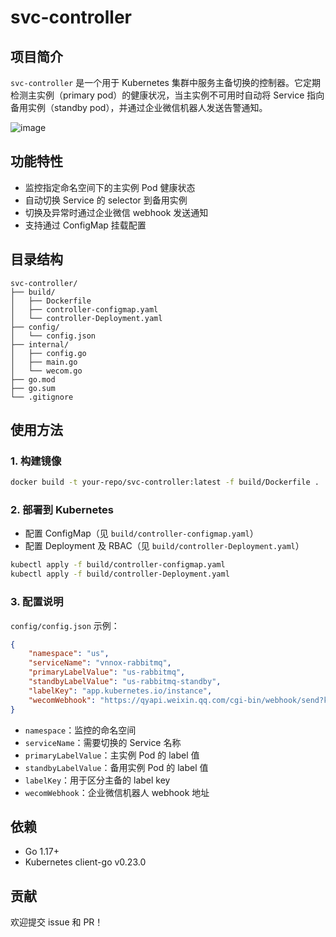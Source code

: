 # svc-controller

## 项目简介

`svc-controller` 是一个用于 Kubernetes 集群中服务主备切换的控制器。它定期检测主实例（primary pod）的健康状况，当主实例不可用时自动将 Service 指向备用实例（standby pod），并通过企业微信机器人发送告警通知。

![image](https://github.com/user-attachments/assets/b981464e-a7f4-4fc6-862f-29a687676c85)


## 功能特性

- 监控指定命名空间下的主实例 Pod 健康状态
- 自动切换 Service 的 selector 到备用实例
- 切换及异常时通过企业微信 webhook 发送通知
- 支持通过 ConfigMap 挂载配置

## 目录结构

```
svc-controller/
├── build/
│   ├── Dockerfile
│   ├── controller-configmap.yaml
│   └── controller-Deployment.yaml
├── config/
│   └── config.json
├── internal/
│   ├── config.go
│   ├── main.go
│   └── wecom.go
├── go.mod
├── go.sum
└── .gitignore
```

## 使用方法

### 1. 构建镜像

```sh
docker build -t your-repo/svc-controller:latest -f build/Dockerfile .
```

### 2. 部署到 Kubernetes

- 配置 ConfigMap（见 `build/controller-configmap.yaml`）
- 配置 Deployment 及 RBAC（见 `build/controller-Deployment.yaml`）

```sh
kubectl apply -f build/controller-configmap.yaml
kubectl apply -f build/controller-Deployment.yaml
```

### 3. 配置说明

`config/config.json` 示例：

```json
{
    "namespace": "us",
    "serviceName": "vnnox-rabbitmq",
    "primaryLabelValue": "us-rabbitmq",
    "standbyLabelValue": "us-rabbitmq-standby",
    "labelKey": "app.kubernetes.io/instance",
    "wecomWebhook": "https://qyapi.weixin.qq.com/cgi-bin/webhook/send?key=xxxxxx"
}
```

- `namespace`：监控的命名空间
- `serviceName`：需要切换的 Service 名称
- `primaryLabelValue`：主实例 Pod 的 label 值
- `standbyLabelValue`：备用实例 Pod 的 label 值
- `labelKey`：用于区分主备的 label key
- `wecomWebhook`：企业微信机器人 webhook 地址

## 依赖

- Go 1.17+
- Kubernetes client-go v0.23.0

## 贡献

欢迎提交 issue 和 PR！
